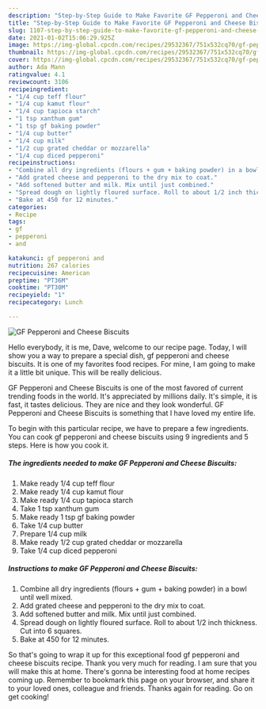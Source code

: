 ```yaml
---
description: "Step-by-Step Guide to Make Favorite GF Pepperoni and Cheese Biscuits"
title: "Step-by-Step Guide to Make Favorite GF Pepperoni and Cheese Biscuits"
slug: 1107-step-by-step-guide-to-make-favorite-gf-pepperoni-and-cheese-biscuits
date: 2021-01-02T15:06:29.925Z
image: https://img-global.cpcdn.com/recipes/29532367/751x532cq70/gf-pepperoni-and-cheese-biscuits-recipe-main-photo.jpg
thumbnail: https://img-global.cpcdn.com/recipes/29532367/751x532cq70/gf-pepperoni-and-cheese-biscuits-recipe-main-photo.jpg
cover: https://img-global.cpcdn.com/recipes/29532367/751x532cq70/gf-pepperoni-and-cheese-biscuits-recipe-main-photo.jpg
author: Ada Mann
ratingvalue: 4.1
reviewcount: 3106
recipeingredient:
- "1/4 cup teff flour"
- "1/4 cup kamut flour"
- "1/4 cup tapioca starch"
- "1 tsp xanthum gum"
- "1 tsp gf baking powder"
- "1/4 cup butter"
- "1/4 cup milk"
- "1/2 cup grated cheddar or mozzarella"
- "1/4 cup diced pepperoni"
recipeinstructions:
- "Combine all dry ingredients (flours + gum + baking powder) in a bowl until well mixed."
- "Add grated cheese and pepperoni to the dry mix to coat."
- "Add softened butter and milk. Mix until just combined."
- "Spread dough on lightly floured surface. Roll to about 1/2 inch thickness. Cut into 6 squares."
- "Bake at 450 for 12 minutes."
categories:
- Recipe
tags:
- gf
- pepperoni
- and

katakunci: gf pepperoni and 
nutrition: 267 calories
recipecuisine: American
preptime: "PT36M"
cooktime: "PT30M"
recipeyield: "1"
recipecategory: Lunch

---
```



![GF Pepperoni and Cheese Biscuits](https://img-global.cpcdn.com/recipes/29532367/751x532cq70/gf-pepperoni-and-cheese-biscuits-recipe-main-photo.jpg)

Hello everybody, it is me, Dave, welcome to our recipe page. Today, I will show you a way to prepare a special dish, gf pepperoni and cheese biscuits. It is one of my favorites food recipes. For mine, I am going to make it a little bit unique. This will be really delicious.

GF Pepperoni and Cheese Biscuits is one of the most favored of current trending foods in the world. It's appreciated by millions daily. It's simple, it is fast, it tastes delicious. They are nice and they look wonderful. GF Pepperoni and Cheese Biscuits is something that I have loved my entire life.




To begin with this particular recipe, we have to prepare a few ingredients. You can cook gf pepperoni and cheese biscuits using 9 ingredients and 5 steps. Here is how you cook it.

<!--inarticleads1-->

##### The ingredients needed to make GF Pepperoni and Cheese Biscuits:

1. Make ready 1/4 cup teff flour
1. Make ready 1/4 cup kamut flour
1. Make ready 1/4 cup tapioca starch
1. Take 1 tsp xanthum gum
1. Make ready 1 tsp gf baking powder
1. Take 1/4 cup butter
1. Prepare 1/4 cup milk
1. Make ready 1/2 cup grated cheddar or mozzarella
1. Take 1/4 cup diced pepperoni




<!--inarticleads2-->

##### Instructions to make GF Pepperoni and Cheese Biscuits:

1. Combine all dry ingredients (flours + gum + baking powder) in a bowl until well mixed.
1. Add grated cheese and pepperoni to the dry mix to coat.
1. Add softened butter and milk. Mix until just combined.
1. Spread dough on lightly floured surface. Roll to about 1/2 inch thickness. Cut into 6 squares.
1. Bake at 450 for 12 minutes.




So that's going to wrap it up for this exceptional food gf pepperoni and cheese biscuits recipe. Thank you very much for reading. I am sure that you will make this at home. There's gonna be interesting food at home recipes coming up. Remember to bookmark this page on your browser, and share it to your loved ones, colleague and friends. Thanks again for reading. Go on get cooking!

